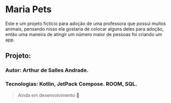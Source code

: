# Maria Pets

Este e um projeto fictício para adoção de uma professora que possui muitos animais, 
pensando nisso ela gostaria de colocar alguns deles para adoção, então uma maneira de atingir um número maior de pessoas foi criando um app.



## Projeto:
### Autor: Arthur de Salles Andrade.
### Tecnologias: Kotlin, JetPack Compose. ROOM, SQL.


> Ainda em desenvolvimento :seedling:
